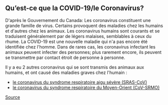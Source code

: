 ## Qu’est-ce que la COVID-19/le Coronavirus?

D'après le Gouvernement du Canada: Les coronavirus constituent une grande famille de virus. Certains provoquent des maladies chez les humains et d'autres chez les animaux. Les coronavirus humains sont courants et se traduisent généralement par de légers malaises, semblables à ceux du rhume.
La COVID-19 est une nouvelle maladie qui n'a pas encore été identifiée chez l'homme. Dans de rares cas, les coronavirus infectant les animaux peuvent infecter des personnes; plus rarement encore, ils peuvent se transmettre par contact étroit de personne à personne.

Il y a eu 2 autres coronavirus qui se sont transmis des animaux aux humains, et ont causé des maladies graves chez l'humain :

- [le coronavirus du syndrome respiratoire aigu sévère (SRAS-CoV)](https://www.canada.ca/fr/sante-canada/services/preoccupations-liees-sante/maladies-affections/sras-syndrome-respiratoire-aigu-severe.html)
- [le coronavirus du syndrome respiratoire du Moyen-Orient (CoV-SRMO)](https://www.canada.ca/fr/sante-publique/services/maladies/syndrome-respiratoire-moyen-orient-srmo.html)

[Source](https://www.canada.ca/fr/sante-publique/services/maladies/2019-nouveau-coronavirus/symptomes.html)
